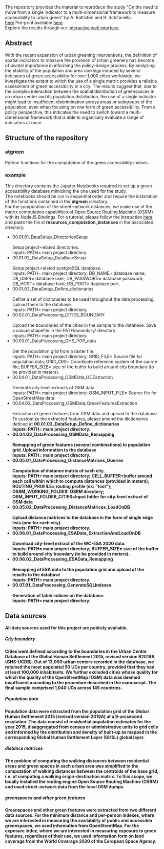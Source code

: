 <p>The repository provides the material to reproduce the study "On the need to move from a single indicator to a multi-dimensional framework to measure accessibility to urban green" by A. Battiston and R. Schifanella. <br>
<a href="https://arxiv.org/abs/2308.05538">here</a>
Pre-print available <a href="https://arxiv.org/abs/2308.05538">here</a>.  <br>
Explore the results through our <a href="http://atgreen.hpc4ai.unito.it/">interactive web interface</a>. <p>


## Abstract
<p> With the recent expansion of urban greening interventions, the definition of spatial indicators to measure the provision of urban greenery has become of pivotal importance in informing the policy-design process. By analyzing the stability of the population and area rankings induced by several indicators of green accessibility for over 1,000 cities worldwide, we investigate the extent to which the use of a single metric provides a reliable assessment of green accessibility in a city. The results suggest that, due to the complex interaction between the spatial distribution of greenspaces in an urban center and its population distribution, the use of a single indicator might lead to insufficient discrimination across areas or subgroups of the population, even when focusing on one form of green accessibility. From a policy perspective, this indicates the need to switch toward a multi-dimensional framework that is able to organically evaluate a range of indicators at once. <p>

## Structure of the repository

### atgreen
<p> Python functions for the computation of the green accessibility indices. <p>  

### example
<p> This directory contains the Jupyter Notebooks required to set up a green accessibility database mimicking the one used for the study. <br>
The notebooks should be run in sequential order and require the installation of the functions contained in the <b>atgreen</b> directory. <br>
For the computation of the street-network distances, we make use of the matrix computation capabilities of <a href="https://github.com/Project-OSRM/osrm-backend">Open Source Routing Machine (OSRM)</a> with its NodeJS Bindings. For a tutorial, please follow the instruction <a href="https://gis-ops.com/osrm-nodejs-bindings/">here</a> and paste the file at <b>resources_computation_distances</b> in the associated directory. <p>

<ul>
  <li> 00.01.01_DataSetup_DirectoriesSetup </li> <br> Setup project-related directories. <br>  Inputs: PATH= main project directory </li>
  <li> 00.01.02_DataSetup_DataBaseSetup </li> <br>  Setup project-related postgreSQL database. <br>  Inputs: PATH= main project directory; DB_NAME= database name; DB_USER= database user; DB_PASSWORD= database password; DB_HOST= database host; DB_PORT= database port.     </li>
  <li> 00.01.03_DataSetup_Define_dictionaries </li> <br>  Define a set of dictionaries to be used throughout the data processing. Upload them to the database. <br>  Inputs: PATH= main project directory.    </li>
  <li> 00.02.01_DataProcessing_CITIES_BOUNDARY </li>  <br> Upload the boundaries of the cities in the sample to the database. Save a unique shapefile in the PATH/boundary/ directory. <br>  Inputs: PATH= main project directory.  </li>
  <li> 00.03.01_DataProcessing_GHS_POP_data </li>  <br>  Get the population grid from a raster file. <br>  Inputs: PATH= main project directory; GRID_FILE= Source file for population data; GRID_CRS= Coordinate reference system of the source file; BUFFER_SIZE= size of the buffer to build around city boundary (to be provided in meters).  </li>
  <li> 00.04.01_DataProcessing_OSMData_UCExtraction </li>  <br>  Generate city-level extracts of OSM data  <br>  Inputs: PATH= main project directory; OSM_INPUT_FILE= Source file for OpenStreetMap data.  </li>
  <li> 00.04.02_DataProcessing_OSMData_GreenFeaturesExtraction </li>  <br>  Extraction of green features from OSM data and upload to the database. To customize the extracted features, please amend the dictionaries defined at <b>00.01.03_DataSetup_Define_dictionaries<b> <br>  Inputs: PATH= main project directory.  </li>
  <li> 00.04.03_DataProcessing_OSMData_Remapping </li>  <br>  Remapping of green features (several combinations) to population grid. Upload information to the database <br>  Inputs: PATH= main project directory.  </li>
 <li> 00.05.01_DataProcessing_DistanceMatrices_Queries </li>  <br>  Computation of distance matrix of each city. <br>  Inputs: PATH= main project directory; 
CELL_BUFFER=buffer around each cell within which to compute distances (provided in meters); ROUTING_PROFILE= routing profile (ex: "foot"); OSRM_WORKING_FOLDER: OSRM directory; OSM_INPUT_FOLDER_CITIES=Input folder for city-level extract of OSM data </li>
 <li> 00.05.02_DataProcessing_DistanceMatrices_LoadOnDB </li>  <br>  Upload distance matrices to the database in the form of single edge lists (one for each city). <br>  Inputs: PATH= main project directory. </li>
   <li> 00.06.01_DataProcessing_ESAData_ExtractionAndLoadOnDB </li>  <br>  Download city-level extract of the WC-ESA 2020 data. <br>  Inputs: PATH= main project directory; BUFFER_SIZE= size of the buffer to build around city boundary (to be provided in meters). </li>
    <li> 00.06.02_DataProcessing_ESAData_Remapping </li>  <br> Remapping of ESA data to the population grid and upload of the results to the database <br>  Inputs: PATH= main project directory. </li>
  <li> 00.07.01_DataProcessing_GenerateSQLindexes </li>  <br> Generation of table indices on the database. <br>  Inputs: PATH= main project directory. </li>
</ul>

## Data sources
All data sources used for this project are publicly available. 

##### City boundary
Cities were defined according to the boundaries in the Urban Centre Database of the Global Human Settlement 2015, revised version R2019A (GHS-UCDB). Out of 13,000 urban centers recorded in the database, we retained the most populated 50 UCs per country, provided that they had at least 100,000 inhabitants. We further excluded cities whose quality for which the quality of the OpenStreetMap (OSM) data was deemed insufficient according to the procedure described in the manuscript. The final sample comprised 1,040 UCs across 145 countries.

##### Population data
Population data were extracted from the population grid of the Global Human Settlement 2015 (revised version 2019A) at a 9-arcsecond resolution. The data consist of residential population estimates for the year 2015, disaggregated from census or administrative units to grid cells and informed by the distribution and density of built-up as mapped in the corresponding Global Human Settlement Layer (GHSL) global layer.

##### distance matrices
The problem of computing the walking distances between residential areas and green spaces in each urban area was simplified to the computation of walking distances between the centroids of the base grid, i.e. of computing a walking origin-destination matrix. To this scope, we locally installed the routing engine Open Source Routing Machine (OSRM) and used street-network data from the local OSM dumps.

##### greenspaces and other green features
Greenspaces and other green features were extracted from two different data sources. For the minimum distance and per-person indexes, where we are interested in measuring the availability of public and accessible greenspaces, we used information from OpenStreetMap. For the exposure index, where we are interested in measuring exposure to green features, regardless of their use, we used information form on land coverage from the World Coverage 2020 of the European Space Agency.





 
